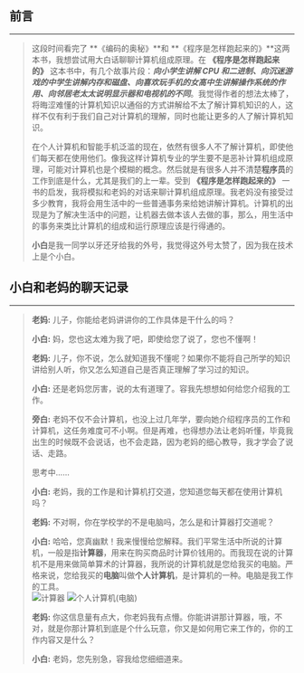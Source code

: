 ## 前言
---

> 这段时间看完了 **《编码的奥秘》**和 **《程序是怎样跑起来的》**这两本书，我想尝试用大白话聊聊计算机组成原理。在 **《程序是怎样跑起来的》** 这本书中，有几个故事片段：***向小学生讲解 CPU 和二进制、向沉迷游戏的中学生讲解内存和磁盘、向喜欢玩手机的女高中生讲解操作系统的作用、向邻居老太太说明显示器和电视机的不同***。我觉得作者的想法太棒了，将晦涩难懂的计算机知识以通俗的方式讲解给不太了解计算机知识的人，这样不仅有利于我们自己对计算机的理解，同时也能让更多的人了解计算机知识。  
> 
>  在个人计算机和智能手机泛滥的现在，依然有很多人不了解计算机，即使他们每天都在使用他们。像我这样计算机专业的学生要不是恶补计算机组成原理，可能对计算机也是个模糊的概念。然后就是有很多人并不清楚**程序员**的工作到底是什么，尤其是我们的上一辈。受到 **《程序是怎样跑起来的》** 一书的启发，我将模拟和老妈的对话来聊计算机组成原理。我老妈没有接受过多少教育，我将会用生活中的一些普通事务来给她讲解计算机。计算机的出现是为了解决生活中的问题，让机器去做本该人去做的事，那么，用生活中的事务来类比计算机的组成和运行原理应该是行得通的。 
>
> **小白**是我一同学以牙还牙给我的外号，我觉得这外号太赞了，因为我在技术上是个小白。

## 小白和老妈的聊天记录
---

> **老妈:** 儿子，你能给老妈讲讲你的工作具体是干什么的吗？  
>
> **小白:** 妈，您也这太难为我了吧，即使给您了说了，您也不懂啊！  
>
> **老妈:** 儿子，你不说，怎么就知道我不懂呢？如果你不能将自己所学的知识讲给别人听，你又怎么知道自己是否真正理解了学习过的知识。
>
> **小白:** 还是老妈您厉害，说的太有道理了。容我先想想如何给您介绍我的工作。
>
> **旁白:** 老妈不仅不会计算机，也没上过几年学，要向她介绍程序员的工作和计算机，这任务难度可不小啊。但是再难，也得想办法让老妈听懂，毕竟我出生的时候既不会说话，也不会走路，因为老妈的细心教导，我才学会了说话、走路。
>
> 思考中......
> 
> **小白:** 老妈，我的工作是和计算机打交道，您知道您每天都在使用计算机吗？
> 
> **老妈:** 不对啊，你在学校学的不是电脑吗，怎么是和计算器打交道呢？
>
> **小白:** 哈哈，您真幽默！我来慢慢给您解释。我们平常生活中所说的计算机，一般是指**计算器**，用来在购买商品时计算价钱用的。而我现在说的计算机不是用来做简单算术的计算器，我所说的计算机就是您给我买的电脑。严格来说，您给我买的**电脑**叫做**个人计算机**，是计算机的一种。电脑是我工作的工具。    
![计算器](http://upload-images.jianshu.io/upload_images/2180894-5abc881688df65c8.png?imageMogr2/auto-orient/strip%7CimageView2/2/w/1240)
![个人计算机(电脑)](http://upload-images.jianshu.io/upload_images/2180894-eb67b4a3ba53b6b4.png?imageMogr2/auto-orient/strip%7CimageView2/2/w/1240)
>
> **老妈:** 你这信息量有点大，你老妈我有点懵。你能讲讲那计算器，哦，不对，就是你那计算机到底是个什么玩意，你又是如何用它来工作的，你的工作内容又是什么？
> 
> **小白:** 老妈，您先别急，容我给您细细道来。
